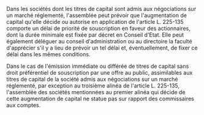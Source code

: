 Dans les sociétés dont les titres de capital sont admis aux négociations sur un marché réglementé, l'assemblée peut prévoir que l'augmentation de capital qu'elle décide ou autorise en application de l'article L. 225-135 comporte un délai de priorité de souscription en faveur des actionnaires, dont la durée minimale est fixée par décret en Conseil d'Etat. Elle peut également déléguer au conseil d'administration ou au directoire la faculté d'apprécier s'il y a lieu de prévoir un tel délai et, éventuellement, de fixer ce délai dans les mêmes conditions.

Dans le cas de l'émission immédiate ou différée de titres de capital sans droit préférentiel de souscription par une offre au public, assimilables aux titres de capital de la société admis aux négociations sur un marché réglementé, par exception au troisième alinéa de l'article L. 225-135, l'assemblée des sociétés mentionnées au premier alinéa qui décide de cette augmentation de capital ne statue pas sur rapport des commissaires aux comptes.
